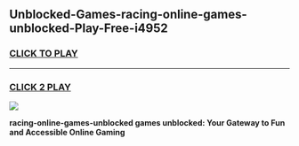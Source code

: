 
## Unblocked-Games-racing-online-games-unblocked-Play-Free-i4952
<h3>
<a href="https://premium76.site?title=racing-online-games-unblocked&ref=18A1">CLICK TO PLAY</a></h3>
<hr>

<h3>
<a href="https://premium76.site?title=racing-online-games-unblocked&ref=18A1">CLICK 2 PLAY</a>
  
</h3>

<a href="https://premium76.site?title=racing-online-games-unblocked&ref=18A1"><img src="https://clearcache.store/games.png"></a>


**racing-online-games-unblocked games unblocked: Your Gateway to Fun and Accessible Online Gaming**
